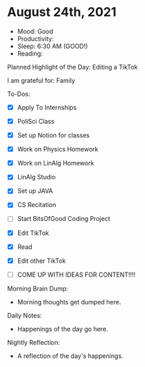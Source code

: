 # August 24th, 2021

- Mood: Good
- Productivity: 
- Sleep: 6:30 AM (GOOD!)
- Reading: 

Planned Highlight of the Day: Editing a TikTok

I am grateful for: Family

To-Dos:
- [x] Apply To Internships
- [x] PoliSci Class
- [x] Set up Notion for classes
- [x] Work on Physics Homework
- [x] Work on LinAlg Homework
- [x] LinAlg Studio
- [x] Set up JAVA
- [x] CS Recitation
- [ ] Start BitsOfGood Coding Project
- [x] Edit TikTok
- [x] Read
- [x] Edit other TikTok
- [ ] COME UP WITH IDEAS FOR CONTENT!!!!


Morning Brain Dump:
- Morning thoughts get dumped here.

Daily Notes:
- Happenings of the day go here.


Nightly Reflection: 
- A reflection of the day's happenings.





